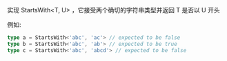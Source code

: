 实现 StartsWith<T, U> ，它接受两个确切的字符串类型并返回 T 是否以 U 开头

例如: 

```typescript
type a = StartsWith<'abc', 'ac'> // expected to be false
type b = StartsWith<'abc', 'ab'> // expected to be true
type c = StartsWith<'abc', 'abcd'> // expected to be false
```
